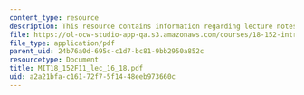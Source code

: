 ```yaml
---
content_type: resource
description: This resource contains information regarding lecture notes.
file: https://ol-ocw-studio-app-qa.s3.amazonaws.com/courses/18-152-introduction-to-partial-differential-equations-fall-2011/a2a21bfac16172f75f1448eeb973660c_MIT18_152F11_lec_16_18.pdf
file_type: application/pdf
parent_uid: 24b76a0d-695c-c1d7-bc81-9bb2950a852c
resourcetype: Document
title: MIT18_152F11_lec_16_18.pdf
uid: a2a21bfa-c161-72f7-5f14-48eeb973660c
---
```

